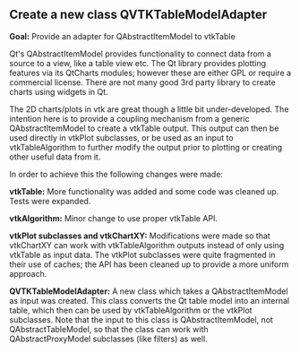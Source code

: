 ## Create a new class QVTKTableModelAdapter

**Goal:** Provide an adapter for QAbstractItemModel to vtkTable

Qt's QAbstractItemModel provides functionality to connect data from a source to a view, like a table view etc. The Qt library provides plotting features via its QtCharts modules; however these are either GPL or require a commercial license. There are not many good 3rd party library to create charts using widgets in Qt.

The 2D charts/plots in vtk are great though a little bit under-developed. The intention here is to provide a coupling mechanism from a generic QAbstractItemModel to create a vtkTable output. This output can then be used directly in vtkPlot subclasses, or be used as an input to vtkTableAlgorithm to further modify the output prior to plotting or creating other useful data from it.

In order to achieve this the following changes were made:

**vtkTable:** More functionality was added and some code was cleaned up. Tests were expanded.

**vtkAlgorithm:** Minor change to use proper vtkTable API.

**vtkPlot subclasses and vtkChartXY:** Modifications were made so that vtkChartXY can work with vtkTableAlgorithm outputs instead of only using vtkTable as input data. The vtkPlot subclasses were quite fragmented in their use of caches; the API has been cleaned up to provide a more uniform approach.

**QVTKTableModelAdapter:** A new class which takes a QAbstractItemModel as input was created. This class converts the Qt table model into an internal table, which then can be used by vtkTableAlgorithm or the vtkPlot subclasses. Note that the input to this class is QAbstractItemModel, not QAbstractTableModel, so that the class can work with QAbstractProxyModel subclasses (like filters) as well.
